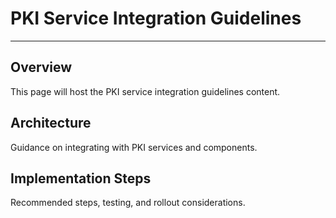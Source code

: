 # PKI Service Integration Guidelines

---

## Overview

This page will host the PKI service integration guidelines content.

## Architecture

Guidance on integrating with PKI services and components.

## Implementation Steps

Recommended steps, testing, and rollout considerations.

